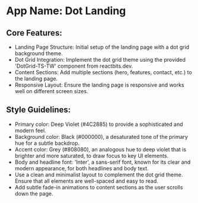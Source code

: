 # **App Name**: Dot Landing

## Core Features:

- Landing Page Structure: Initial setup of the landing page with a dot grid background theme.
- Dot Grid Integration: Implement the dot grid theme using the provided 'DotGrid-TS-TW' component from reactbits.dev.
- Content Sections: Add multiple sections (hero, features, contact, etc.) to the landing page.
- Responsive Layout: Ensure the landing page is responsive and works well on different screen sizes.

## Style Guidelines:

- Primary color: Deep Violet (#4C2885) to provide a sophisticated and modern feel.
- Background color: Black (#000000), a desaturated tone of the primary hue for a subtle backdrop.
- Accent color: Grey (#808080), an analogous hue to deep violet that is brighter and more saturated, to draw focus to key UI elements.
- Body and headline font: 'Inter', a sans-serif font, known for its clear and modern appearance, for both headlines and body text.
- Use a clean and minimalist layout to complement the dot grid theme. Ensure that all elements are well-spaced and easy to read.
- Add subtle fade-in animations to content sections as the user scrolls down the page.